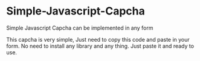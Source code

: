 # Simple-Javascript-Capcha
Simple Javascript Capcha can be implemented in any form

This capcha is very simple, Just need to copy this code and paste in your form. No need to install any library and any thing. Just paste it and ready to use.
